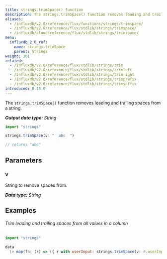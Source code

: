 ```yaml
---
title: strings.trimSpace() function
description: The strings.trimSpace() function removes leading and trailing spaces from a string.
aliases:
  - /influxdb/v2.0/reference/flux/functions/strings/trimspace/
  - /influxdb/v2.0/reference/flux/stdlib/strings/trimspace/
  - /influxdb/cloud/reference/flux/stdlib/strings/trimspace/
menu:
  influxdb_2_0_ref:
    name: strings.trimSpace
    parent: Strings
weight: 301
related:
  - /influxdb/v2.0/reference/flux/stdlib/strings/trim
  - /influxdb/v2.0/reference/flux/stdlib/strings/trimleft
  - /influxdb/v2.0/reference/flux/stdlib/strings/trimright
  - /influxdb/v2.0/reference/flux/stdlib/strings/trimprefix
  - /influxdb/v2.0/reference/flux/stdlib/strings/trimsuffix
introduced: 0.18.0
---
```


The `strings.trimSpace()` function removes leading and trailing spaces from a string.

_**Output data type:** String_

```js
import "strings"

strings.trimSpace(v: "  abc  ")

// returns "abc"
```

## Parameters

### v
String to remove spaces from.

_**Data type:** String_

## Examples

###### Trim leading and trailing spaces from all values in a column
```js
import "strings"

data
  |> map(fn: (r) => ({ r with userInput: strings.trimSpace(v: r.userInput) }))
```
